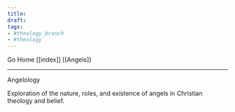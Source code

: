 ```yaml
---
title:
draft:
tags:
- #theology_branch
- #theology
---
```


Go Home [[index]]
[[Angels]]

---

Angelology

Exploration of the nature, roles, and existence of angels in Christian theology and belief.